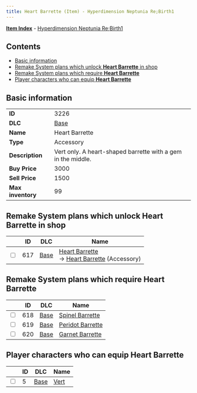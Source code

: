 ```yaml
---
title: Heart Barrette (Item) - Hyperdimension Neptunia Re;Birth1
---
```


[**Item Index**](/neptunia/rb1/item/index.html) - [Hyperdimension Neptunia Re;Birth1](/neptunia/rb1)

## Contents

- [Basic information](#basic-information)
- [Remake System plans which unlock **Heart Barrette** in shop](#remake-system-plans-which-unlock-heart-barrette-in-shop)
- [Remake System plans which require **Heart Barrette**](#remake-system-plans-which-require-heart-barrette)
- [Player characters who can equip **Heart Barrette**](#player-characters-who-can-equip-heart-barrette)

## Basic information

|   |   |
| -- | -- |
| **ID** | 3226 |
| **DLC** | [Base](/neptunia/rb1/dlc/1-base.html) |
| **Name** | Heart Barrette |
| **Type** | Accessory |
| **Description** | Vert only. A heart-shaped barrette with a gem in the middle. |
| **Buy Price** | 3000 |
| **Sell Price** | 1500 |
| **Max inventory** | 99 |


## Remake System plans which unlock **Heart Barrette** in shop

|    | ID | DLC | Name |
| -- | -- | --- | ---- |
| <input type="checkbox" id="rb1-remake-1-617" class="trackbox" /> | 617 | [Base](/neptunia/rb1/dlc/1-base.html) | [Heart Barrette](/neptunia/rb1/remake/1-617-heart-barrette.html)<br /> → [Heart Barrette](/neptunia/rb1/item/1-3226-heart-barrette.html) (Accessory) |


## Remake System plans which require **Heart Barrette**

|    | ID | DLC | Name |
| -- | -- | --- | ---- |
| <input type="checkbox" id="rb1-quest-1-618" class="trackbox" /> | 618 | [Base](/neptunia/rb1/dlc/1-base.html) | [Spinel Barrette](/neptunia/rb1/quest/1-618-spinel-barrette.html) |
| <input type="checkbox" id="rb1-quest-1-619" class="trackbox" /> | 619 | [Base](/neptunia/rb1/dlc/1-base.html) | [Peridot Barrette](/neptunia/rb1/quest/1-619-peridot-barrette.html) |
| <input type="checkbox" id="rb1-quest-1-620" class="trackbox" /> | 620 | [Base](/neptunia/rb1/dlc/1-base.html) | [Garnet Barrette](/neptunia/rb1/quest/1-620-garnet-barrette.html) |


## Player characters who can equip **Heart Barrette**

|    | ID | DLC | Name |
| -- | -- | --- | ---- |
| <input type="checkbox" id="rb1-player-1-5" class="trackbox" /> | 5 | [Base](/neptunia/rb1/dlc/1-base.html) | [Vert](/neptunia/rb1/player/1-5-vert.html) |
